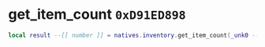 # get_item_count `0xD91ED898`

```lua
local result --[[ number ]] = natives.inventory.get_item_count(_unk0 --[[ number ]], _unk1 --[[ number ]])
```